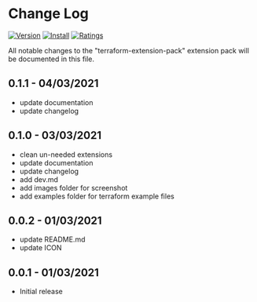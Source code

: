 # Change Log

[![Version](https://vsmarketplacebadge.apphb.com/version/mhmdio.terraform-extension-pack.svg)](https://vsmarketplacebadge.apphb.com/version-short/mhmdio.terraform-extension-pack.svg)
[![Install](https://vsmarketplacebadge.apphb.com/installs/mhmdio.terraform-extension-pack.svg)](https://vsmarketplacebadge.apphb.com/installs-short/mhmdio.terraform-extension-pack.svg)
[![Ratings](https://vsmarketplacebadge.apphb.com/rating-short/mhmdio.terraform-extension-pack.svg)](https://vsmarketplacebadge.apphb.com/rating-short/mhmdio.terraform-extension-pack.svg)

All notable changes to the "terraform-extension-pack" extension pack will be documented in this file.

## 0.1.1 - 04/03/2021

- update documentation
- update changelog

## 0.1.0 - 03/03/2021

- clean un-needed extensions
- update documentation
- update changelog
- add dev.md
- add images folder for screenshot
- add examples folder for terraform example files

## 0.0.2 - 01/03/2021

- update README.md
- update ICON

## 0.0.1 - 01/03/2021

- Initial release
